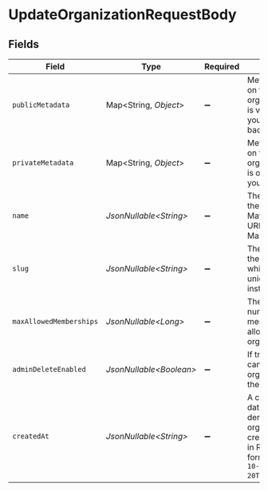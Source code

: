 # UpdateOrganizationRequestBody


## Fields

| Field                                                                                                                           | Type                                                                                                                            | Required                                                                                                                        | Description                                                                                                                     |
| ------------------------------------------------------------------------------------------------------------------------------- | ------------------------------------------------------------------------------------------------------------------------------- | ------------------------------------------------------------------------------------------------------------------------------- | ------------------------------------------------------------------------------------------------------------------------------- |
| `publicMetadata`                                                                                                                | Map\<String, *Object*>                                                                                                          | :heavy_minus_sign:                                                                                                              | Metadata saved on the organization, that is visible to both your frontend and backend.                                          |
| `privateMetadata`                                                                                                               | Map\<String, *Object*>                                                                                                          | :heavy_minus_sign:                                                                                                              | Metadata saved on the organization that is only visible to your backend.                                                        |
| `name`                                                                                                                          | *JsonNullable\<String>*                                                                                                         | :heavy_minus_sign:                                                                                                              | The new name of the organization.<br/>May not contain URLs or HTML.<br/>Max length: 256                                         |
| `slug`                                                                                                                          | *JsonNullable\<String>*                                                                                                         | :heavy_minus_sign:                                                                                                              | The new slug of the organization, which needs to be unique in the instance                                                      |
| `maxAllowedMemberships`                                                                                                         | *JsonNullable\<Long>*                                                                                                           | :heavy_minus_sign:                                                                                                              | The maximum number of memberships allowed for this organization                                                                 |
| `adminDeleteEnabled`                                                                                                            | *JsonNullable\<Boolean>*                                                                                                        | :heavy_minus_sign:                                                                                                              | If true, an admin can delete this organization with the Frontend API.                                                           |
| `createdAt`                                                                                                                     | *JsonNullable\<String>*                                                                                                         | :heavy_minus_sign:                                                                                                              | A custom date/time denoting _when_ the organization was created, specified in RFC3339 format (e.g. `2012-10-20T07:15:20.902Z`). |